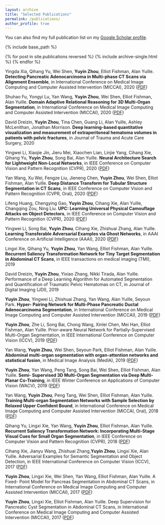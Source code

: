 ```yaml
---
layout: archive
title: "Selected Publications"
permalink: /publications/
author_profile: true
---
```

You can also find my full publication list on my [Google Scholar profile](https://scholar.google.com/citations?user=eiqVLC0AAAAJ&hl=en).


{% include base_path %}

{% for post in site.publications reversed %}
  {% include archive-single.html %}
{% endfor %}

Yingda Xia, Qihang Yu, Wei Shen, **Yuyin Zhou**, Elliot Fishman, Alan Yuille. **Detecting
Pancreatic Adenocarcinoma in Multi-phase CT Scans via Alignment Ensemble**, in
International Conference on Medical Image Computing and Computer Assisted Intervention
(MICCAI), 2020 ([PDF](https://arxiv.org/pdf/2003.08441.pdf))

Shuhao Fu, Yongyi Lu, Yan Wang, **Yuyin Zhou**, Wei Shen, Elliot Fishman, Alan Yuille.
**Domain Adaptive Relational Reasoning for 3D Multi-Organ Segmentation**, in International
Conference on Medical Image Computing and Computer Assisted Intervention
(MICCAI), 2020 ([PDF](https://arxiv.org/pdf/2005.09120.pdf))

David Dreizin, **Yuyin Zhou**, Tina Chen, Guang Li, Alan Yuille, Ashley McLenithan, Jonathan
Morrison. **Deep learning-based quantitative visualization and measurement of extraperitoneal
hematoma volumes in patients with pelvic fractures**, in Journal of
Trauma and Acute Care Surgery, 2020

Yingwei Li, Xiaojie Jin, Jieru Mei, Xiaochen Lian, Linjie Yang, Cihang Xie, Qihang Yu, **Yuyin
Zhou**, Song Bai, Alan Yuille. **Neural Architecture Search for Lightweight Non-Local
Networks**, in IEEE Conference on Computer Vision and Pattern Recognition (CVPR), 2020 ([PDF](https://openaccess.thecvf.com/content_CVPR_2020/papers/Li_Neural_Architecture_Search_for_Lightweight_Non-Local_Networks_CVPR_2020_paper.pdf))

Yan Wang, Xu Wei, Fengze Liu, Jieneng Chen, **Yuyin Zhou**, Wei Shen, Elliot Fishman, Alan
Yuille. **Deep Distance Transform for Tubular Structure Segmentation in CT Scans**,
in IEEE Conference on Computer Vision and Pattern Recognition (CVPR, Oral), 2020 ([PDF](https://openaccess.thecvf.com/content_CVPR_2020/papers/Wang_Deep_Distance_Transform_for_Tubular_Structure_Segmentation_in_CT_Scans_CVPR_2020_paper.pdf))

Lifeng Huang, Chengying Gao, **Yuyin Zhou**, Cihang Xie, Alan Yuille, Changqing Zou, Ning
Liu. **UPC: Learning Universal Physical Camouflage Attacks on Object Detectors**,
in IEEE Conference on Computer Vision and Pattern Recognition (CVPR), 2020 ([PDF](https://openaccess.thecvf.com/content_CVPR_2020/papers/Huang_Universal_Physical_Camouflage_Attacks_on_Object_Detectors_CVPR_2020_paper.pdf))

Yingwei Li, Song Bai, **Yuyin Zhou**, Cihang Xie, Zhishuai Zhang, Alan Yuille. **Learning
Transferable Adversarial Examples via Ghost Networks**, in AAAI Conference on Artificial
Intelligence (AAAI), 2020 ([PDF](https://arxiv.org/pdf/1812.03413.pdf))

Lingxi Xie, Qihang Yu, **Yuyin Zhou**, Yan Wang, Elliot Fishman, Alan Yuille. **Recurrent
Saliency Transformation Network for Tiny Target Segmentation in Abdominal CT
Scans**, in IEEE transactions on medical imaging (TMI), 2019

David Dreizin, **Yuyin Zhou**, Yixiao Zhang, Nikki Tirada, Alan Yuille. Performance of
a Deep Learning Algorithm for Automated Segmentation and Quantification of
Traumatic Pelvic Hematomas on CT, in Journal of Digital Imaging (JDI), 2019

**Yuyin Zhou**, Yingwei Li, Zhishuai Zhang, Yan Wang, Alan Yuille, Seyoun Park. **Hyper-
Pairing Network for Multi-Phase Pancreatic Ductal Adenocarcinoma Segmentation**,
in International Conference on Medical Image Computing and Computer Assisted Intervention
(MICCAI), 2019 ([PDF](https://arxiv.org/pdf/1909.00906.pdf))

**Yuyin Zhou**, Zhe Li, Song Bai, Chong Wang, Xinlei Chen, Mei Han, Elliot Fishman, Alan
Yuille. Prior-aware Neural Network for Partially-Supervised Multi-Organ Segmentation,
in IEEE International Conference on Computer Vision (ICCV), 2019 ([PDF](https://openaccess.thecvf.com/content_ICCV_2019/papers/Zhou_Prior-Aware_Neural_Network_for_Partially-Supervised_Multi-Organ_Segmentation_ICCV_2019_paper.pdf))

Yan Wang, **Yuyin Zhou**, Wei Shen, Seyoun Park, Elliot Fishman, Alan Yuille. **Abdominal
multi-organ segmentation with organ-attention networks and statistical fusion**, in
Medical Image Analysis (MedIA), 2019 ([PDF](https://arxiv.org/pdf/1804.08414.pdf))

**Yuyin Zhou**, Yan Wang, Peng Tang, Song Bai, Wei Shen, Elliot Fishman, Alan Yuille. **Semi-
Supervised 3D Multi-Organ Segmentation via Deep Multi-Planar Co-Training**, in
IEEE Winter Conference on Applications of Computer Vision (WACV), 2019 ([PDF](http://www.robots.ox.ac.uk/~tvg/publications/2019/dmpct_wacv.pdf))

Yan Wang, **Yuyin Zhou**, Peng Tang, Wei Shen, Elliot Fishman, Alan Yuille. **Training
Multi-organ Segmentation Networks with Sample Selection by Relaxed Upper
Confident Bound**, in International Conference on Medical Image Computing and Computer
Assisted Intervention (MICCAI, Oral), 2018 ([PDF](https://arxiv.org/pdf/1804.02595.pdf))

Qihang Yu, Lingxi Xie, Yan Wang, **Yuyin Zhou**, Elliot Fishman, Alan Yuille. **Recurrent
Saliency Transformation Network: Incorporating Multi-Stage Visual Cues
for Small Organ Segmentation**, in IEEE Conference on Computer Vision and Pattern
Recognition (CVPR), 2018 ([PDF](https://openaccess.thecvf.com/content_cvpr_2018/papers/Yu_Recurrent_Saliency_Transformation_CVPR_2018_paper.pdf))

Cihang Xie, Jianyu Wang, Zhishuai Zhang,**Yuyin Zhou**, Lingxi Xie, Alan Yuille. Adversarial
Examples for Semantic Segmentation and Object Detection, in IEEE International
Conference on Computer Vision (ICCV), 2017 ([PDF](https://openaccess.thecvf.com/content_ICCV_2017/papers/Xie_Adversarial_Examples_for_ICCV_2017_paper.pdf))

**Yuyin Zhou**, Lingxi Xie, Wei Shen, Yan Wang, Elliot Fishman, Alan Yuille. A Fixed-
Point Model for Pancreas Segmentation in Abdominal CT Scans, in International
Conference on Medical Image Computing and Computer Assisted Intervention (MICCAI),
2017 ([PDF](https://arxiv.org/pdf/1612.08230.pdf))

**Yuyin Zhou**, Lingxi Xie, Elliot Fishman, Alan Yuille. Deep Supervision for Pancreatic
Cyst Segmentation in Abdominal CT Scans, in International Conference on Medical
Image Computing and Computer Assisted Intervention (MICCAI), 2017 ([PDF](https://arxiv.org/pdf/1706.07346.pdf))
